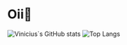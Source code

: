 <h1>Oii👋</h1> 

<!--
**viniciusmarchioni/viniciusmarchioni** is a ✨ _special_ ✨ repository because its `README.md` (this file) appears on your GitHub profile.

Here are some ideas to get you started:

- 🔭 I’m currently working on ...
- 🌱 I’m currently learning ...
- 👯 I’m looking to collaborate on ...
- 🤔 I’m looking for help with ...
- 💬 Ask me about ...
- 📫 How to reach me: ...
- 😄 Pronouns: ...
- ⚡ Fun fact: ...
-->
![Vinicius`s GitHub stats](https://github-readme-stats.vercel.app/api?username=viniciusmarchioni&show_icons=true&theme=dracula)
![Top Langs](https://github-readme-stats.vercel.app/api/top-langs/?username=viniciusmarchioni&langs_count=8)
